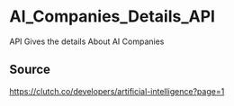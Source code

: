 # AI_Companies_Details_API
API Gives the details About AI Companies

## Source 
https://clutch.co/developers/artificial-intelligence?page=1
